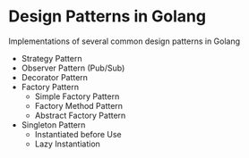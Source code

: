 # Design Patterns in Golang
Implementations of several common design patterns in Golang

* Strategy Pattern
* Observer Pattern (Pub/Sub)
* Decorator Pattern
* Factory Pattern
    * Simple Factory Pattern
    * Factory Method Pattern
    * Abstract Factory Pattern
* Singleton Pattern
    * Instantiated before Use
    * Lazy Instantiation
